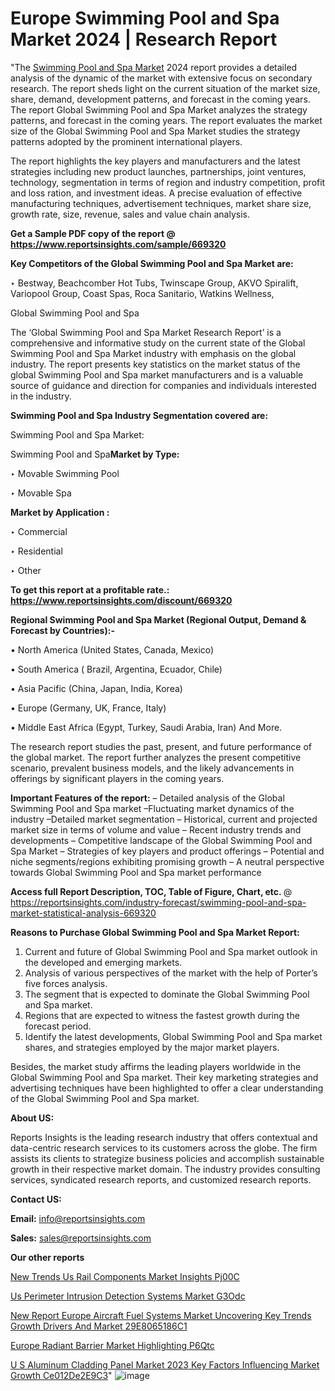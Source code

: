 # Europe Swimming Pool and Spa Market 2024 | Research Report

"The <a href=https://www.reportsinsights.com/sample/669320>Swimming Pool and Spa Market</a> 2024 report provides a detailed analysis of the dynamic of the market with extensive focus on secondary research. The report sheds light on the current situation of the market size, share, demand, development patterns, and forecast in the coming years. The report Global Swimming Pool and Spa Market analyzes the strategy patterns, and forecast in the coming years. The report evaluates the market size of the Global Swimming Pool and Spa Market studies the strategy patterns adopted by the prominent international players.

The report highlights the key players and manufacturers and the latest strategies including new product launches, partnerships, joint ventures, technology, segmentation in terms of region and industry competition, profit and loss ration, and investment ideas. A precise evaluation of effective manufacturing techniques, advertisement techniques, market share size, growth rate, size, revenue, sales and value chain analysis.

<strong>Get a Sample PDF copy of the report @ <a href=https://www.reportsinsights.com/sample/669320 style=color:#0000ff;>https://www.reportsinsights.com/sample/669320</a></strong>

<strong>Key Competitors of the Global Swimming Pool and Spa Market are:</strong>

‣ Bestway, Beachcomber Hot Tubs, Twinscape Group, AKVO Spiralift, Variopool Group, Coast Spas, Roca Sanitario, Watkins Wellness,

Global Swimming Pool and Spa

The ‘Global Swimming Pool and Spa Market Research Report’ is a comprehensive and informative study on the current state of the Global Swimming Pool and Spa Market industry with emphasis on the global industry. The report presents key statistics on the market status of the global Swimming Pool and Spa market manufacturers and is a valuable source of guidance and direction for companies and individuals interested in the industry.

<strong>Swimming Pool and Spa Industry Segmentation covered are:</strong>

Swimming Pool and Spa Market: 

Swimming Pool and Spa<strong>Market by Type:</strong>

‣ Movable Swimming Pool

‣ Movable Spa

<strong>Market by Application :</strong>

‣ Commercial

‣ Residential

‣ Other

<strong>To get this report at a profitable rate.: <a href=https://www.reportsinsights.com/discount/669320 style=color:#0000ff;>https://www.reportsinsights.com/discount/669320</a></strong>

<strong>Regional Swimming Pool and Spa Market (Regional Output, Demand &amp; Forecast by Countries):-</strong>

• North America (United States, Canada, Mexico)

• South America ( Brazil, Argentina, Ecuador, Chile)

• Asia Pacific (China, Japan, India, Korea)

• Europe (Germany, UK, France, Italy)

• Middle East Africa (Egypt, Turkey, Saudi Arabia, Iran) And More.

The research report studies the past, present, and future performance of the global market. The report further analyzes the present competitive scenario, prevalent business models, and the likely advancements in offerings by significant players in the coming years.

<strong>Important Features of the report:</strong>
– Detailed analysis of the Global Swimming Pool and Spa market
–Fluctuating market dynamics of the industry
–Detailed market segmentation
– Historical, current and projected market size in terms of volume and value
– Recent industry trends and developments
– Competitive landscape of the Global Swimming Pool and Spa Market
– Strategies of key players and product offerings
– Potential and niche segments/regions exhibiting promising growth
– A neutral perspective towards Global Swimming Pool and Spa market performance

<strong>Access full Report Description, TOC, Table of Figure, Chart, etc. </strong>@   <a href=https://reportsinsights.com/industry-forecast/swimming-pool-and-spa-market-statistical-analysis-669320 style=color:#0000ff;>https://reportsinsights.com/industry-forecast/swimming-pool-and-spa-market-statistical-analysis-669320</a>

<strong>Reasons to Purchase Global Swimming Pool and Spa Market Report:</strong>
1. Current and future of Global Swimming Pool and Spa market outlook in the developed and emerging markets.
2. Analysis of various perspectives of the market with the help of Porter’s five forces analysis.
3. The segment that is expected to dominate the Global Swimming Pool and Spa market.
4. Regions that are expected to witness the fastest growth during the forecast period.
5. Identify the latest developments, Global Swimming Pool and Spa market shares, and strategies employed by the major market players.

Besides, the market study affirms the leading players worldwide in the Global Swimming Pool and Spa market. Their key marketing strategies and advertising techniques have been highlighted to offer a clear understanding of the Global Swimming Pool and Spa market.

<strong><strong>About US</strong>:</strong>

Reports Insights is the leading research industry that offers contextual and data-centric research services to its customers across the globe. The firm assists its clients to strategize business policies and accomplish sustainable growth in their respective market domain. The industry provides consulting services, syndicated research reports, and customized research reports.

<strong>Contact US:</strong>

<p class=><b>Email:</b> <a href=mailto:info@reportsinsights.com>info@reportsinsights.com</a></p>
<p class=><b>Sales:</b> <a href=mailto:sales@reportsinsights.com>sales@reportsinsights.com</a></p>

<strong>Our other reports</strong>

<a href=https://www.linkedin.com/pulse/new-trends-us-rail-components-market-insights-pj00c/>New Trends Us Rail Components Market Insights Pj00C</a>

<a href=https://www.linkedin.com/pulse/us-perimeter-intrusion-detection-systems-market-g3odc/>Us Perimeter Intrusion Detection Systems Market G3Odc</a>

<a href=https://medium.com/@aanarkumar6/new-report-europe-aircraft-fuel-systems-market-uncovering-key-trends-growth-drivers-and-market-29e8065186c1>New Report Europe Aircraft Fuel Systems Market Uncovering Key Trends Growth Drivers And Market 29E8065186C1</a>

<a href=https://www.linkedin.com/pulse/europe-radiant-barrier-market-highlighting-p6qtc/>Europe Radiant Barrier Market Highlighting P6Qtc</a>

<a href=https://medium.com/@swatiga40/u-s-aluminum-cladding-panel-market-2023-key-factors-influencing-market-growth-ce012de2e9c3>U S Aluminum Cladding Panel Market 2023 Key Factors Influencing Market Growth Ce012De2E9C3</a>"
![image](https://github.com/Reportsinsights123/RIgrowth/assets/158415881/a9aa4f44-e471-4e7b-b04c-f70b1bd8a2ac)
